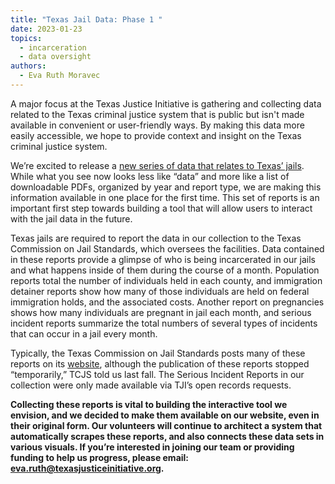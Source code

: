 ```yaml
---
title: "Texas Jail Data: Phase 1 "
date: 2023-01-23
topics:
  - incarceration
  - data oversight
authors:
  - Eva Ruth Moravec
---
```

A major focus at the Texas Justice Initiative is gathering and collecting data related to the Texas criminal justice system that is public but isn't made available in convenient or user-friendly ways. By making this data more easily accessible, we hope to provide context and insight on the Texas criminal justice system.  

We’re excited to release a [new series of data that relates to Texas’ jails](https://texasjusticeinitiative.org/tcjs-reports). While what you see now looks less like “data” and more like a list of downloadable PDFs, organized by year and report type, we are making this information available in one place for the first time. This set of reports is an important first step towards building a tool that will allow users to interact with the jail data in the future.

Texas jails are required to report the data in our collection to the Texas Commission on Jail Standards, which oversees the facilities. Data contained in these reports provide a glimpse of who is being incarcerated in our jails and what happens inside of them during the course of a month. Population reports total the number of individuals held in each county, and immigration detainer reports show how many of those individuals are held on federal immigration holds, and the associated costs. Another report on pregnancies shows how many individuals are pregnant in jail each month, and serious incident reports summarize the total numbers of several types of incidents that can occur in a jail every month. 

Typically, the Texas Commission on Jail Standards posts many of these reports on its [website](https://www.tcjs.state.tx.us/population-reports/), although the publication of these reports stopped “temporarily,” TCJS told us last fall. The Serious Incident Reports in our collection were only made available via TJI’s open records requests. 

**Collecting these reports is vital to building the interactive tool we envision, and we decided to make them available on our website, even in their original form. Our volunteers will continue to architect a system that automatically scrapes these reports, and also connects these data sets in various visuals. If you’re interested in joining our team or providing funding to help us progress, please email: [eva.ruth@texasjusticeinitiative.org](mailto:eva.ruth@texasjusticeinitiative.org).**